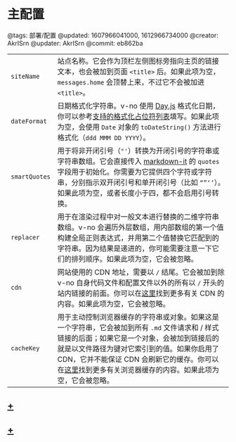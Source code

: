 # 主配置

@tags: 部署/配置
@updated: 1607966041000, 1612966734000
@creator: AkrISrn
@updater: AkrISrn
@commit: eb862ba

| | |
| - | - |
| `siteName` | 站点名称。它会作为顶栏左侧图标旁指向主页的链接文本，也会被加到页面 `<title>` 后。如果此项为空，`messages.home` 会顶替上来，不过它不会被加进 `<title>`。 |
| `dateFormat` | 日期格式化字符串。v-no 使用 [Day.js](https://github.com/iamkun/dayjs) 格式化日期，你可以参考[支持的格式化占位符列表](https://day.js.org/docs/zh-CN/display/format)填写。如果此项为空，会使用 `Date` 对象的 `toDateString()` 方法进行格式化（`ddd MMM DD YYYY`）。 |
| `smartQuotes` | 用于将非开闭引号（`"'`）转换为开闭引号的字符串或字符串数组。它会直接传入 [markdown-it](https://github.com/markdown-it/markdown-it#init-with-presets-and-options) 的 `quotes` 字段用于初始化。你需要为它提供四个字符或字符串，分别指示双开闭引号和单开闭引号（比如 `“”‘’`）。如果此项为空，或者长度小于四，都不会启用引号转换。 |
| `replacer` | 用于在渲染过程中对一般文本进行替换的二维字符串数组。v-no 会遍历外层数组，用内部数组的第一个值构建全局正则表达式，并用第二个值替换它匹配到的字符串。因为结果是递进的，你可能需要注意一下它们的排列顺序。如果此项为空，它会被忽略。 |
| `cdn` | 网站使用的 CDN 地址，需要以 `/` 结尾。它会被加到除 v-no 自身代码文件和配置文件以外的所有以 `/` 开头的站内链接的前面。你可以在[这里](/zh/docs/cdn.md "#")找到更多有关 CDN 的内容。如果此项为空，它会被忽略。 |
| `cacheKey` | 用于主动控制浏览器缓存的字符串或对象。如果这是一个字符串，它会被加到所有 `.md` 文件请求和[](/zh/docs/custom-script.md "#") / 样式链接的后面；如果它是一个对象，会被加到链接后的就是以文件路径为键对它索引到的值。如果你启用了 CDN，它并不能保证 CDN 会刷新它的缓存。你可以在[这里](/zh/docs/browser-cache.md "#")找到更多有关浏览器缓存的内容。如果此项为空，它会被忽略。 |

## [+](/zh/docs/conf-paths.md)

## [+](/zh/docs/conf-messages.md)
